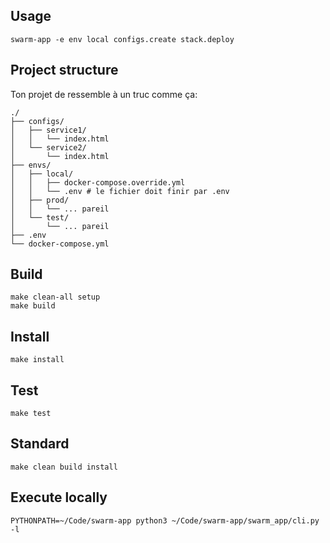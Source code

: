 ## Usage

```
swarm-app -e env local configs.create stack.deploy
```

## Project structure

Ton projet de ressemble à un truc comme ça:

```
./
├── configs/
│   ├── service1/
│   │   └── index.html
│   └── service2/
│       └── index.html
├── envs/
│   ├── local/
│   │   ├── docker-compose.override.yml
│   │   └── .env # le fichier doit finir par .env
│   ├── prod/
│   │   └── ... pareil
│   └── test/
│       └── ... pareil
├── .env
└── docker-compose.yml
```

## Build

```
make clean-all setup
make build
```

## Install

```
make install
```

## Test

```
make test
```

## Standard

```
make clean build install
```

## Execute locally

```
PYTHONPATH=~/Code/swarm-app python3 ~/Code/swarm-app/swarm_app/cli.py -l
```
